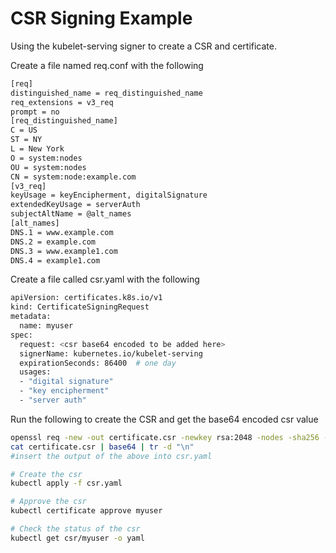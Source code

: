 # CSR Signing Example

Using the kubelet-serving signer to create a CSR and certificate.

Create a file named req.conf with the following

```bash
[req]
distinguished_name = req_distinguished_name
req_extensions = v3_req
prompt = no
[req_distinguished_name]
C = US
ST = NY
L = New York
O = system:nodes
OU = system:nodes
CN = system:node:example.com
[v3_req]
keyUsage = keyEncipherment, digitalSignature
extendedKeyUsage = serverAuth
subjectAltName = @alt_names
[alt_names]
DNS.1 = www.example.com
DNS.2 = example.com
DNS.3 = www.example1.com
DNS.4 = example1.com
```

Create a file called csr.yaml with the following

```bash
apiVersion: certificates.k8s.io/v1
kind: CertificateSigningRequest
metadata:
  name: myuser
spec:
  request: <csr base64 encoded to be added here>
  signerName: kubernetes.io/kubelet-serving
  expirationSeconds: 86400  # one day
  usages:
  - "digital signature"
  - "key encipherment"
  - "server auth"
```

Run the following to create the CSR and get the base64 encoded csr value

```bash
openssl req -new -out certificate.csr -newkey rsa:2048 -nodes -sha256 -keyout certificate.key -config req.conf
cat certificate.csr | base64 | tr -d "\n"
#insert the output of the above into csr.yaml

# Create the csr
kubectl apply -f csr.yaml

# Approve the csr
kubectl certificate approve myuser

# Check the status of the csr
kubectl get csr/myuser -o yaml
```
